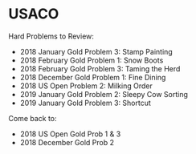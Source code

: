 # USACO
Hard Problems to Review:
- 2018 January Gold Problem 3: Stamp Painting  
- 2018 February Gold Problem 1: Snow Boots 
- 2018 February Gold Problem 3: Taming the Herd 
- 2018 December Gold Problem 1: Fine Dining 
- 2018 US Open Problem 2: Milking Order
- 2019 January Gold Problem 2: Sleepy Cow Sorting
- 2019 January Gold Problem 3: Shortcut

Come back to:
- 2018 US Open Gold Prob 1 & 3
- 2018 December Gold Prob 2
